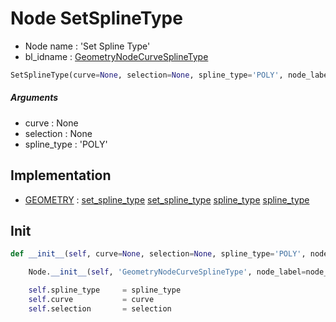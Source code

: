 # Node SetSplineType

- Node name : 'Set Spline Type'
- bl_idname : [GeometryNodeCurveSplineType](https://docs.blender.org/api/current/bpy.types.GeometryNodeCurveSplineType.html)


``` python
SetSplineType(curve=None, selection=None, spline_type='POLY', node_label=None, node_color=None)
```
##### Arguments

- curve : None
- selection : None
- spline_type : 'POLY'

## Implementation

- [GEOMETRY](/docs/GeoNodes/socket_GEOMETRY.md) : [set_spline_type](/docs/GeoNodes/socket_GEOMETRY.md#set_spline_type) [set_spline_type](/docs/GeoNodes/socket_GEOMETRY.md#set_spline_type) [spline_type](/docs/GeoNodes/socket_GEOMETRY.md#spline_type) [spline_type](/docs/GeoNodes/socket_GEOMETRY.md#spline_type)

## Init

``` python
def __init__(self, curve=None, selection=None, spline_type='POLY', node_label=None, node_color=None):

    Node.__init__(self, 'GeometryNodeCurveSplineType', node_label=node_label, node_color=node_color)

    self.spline_type     = spline_type
    self.curve           = curve
    self.selection       = selection
```
